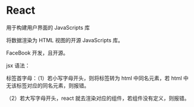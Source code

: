 # React

用于构建用户界面的 JavaScripts 库

将数据渲染为 HTML 视图的开源 JavaScripts 库。

FaceBook 开发，且开源。

jsx 语法：

标签首字母：（1）若小写字母开头，则将标签转为 html 中同名元素，若 html 中无该标签对应的同名元素，则报错。

（2）若大写字母开头，react 就去渲染对应的组件，若组件没有定义，则报错。
